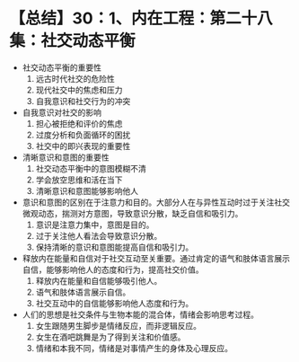 # 【总结】30：1、内在工程：第二十八集：社交动态平衡

-   社交动态平衡的重要性
    1.  远古时代社交的危险性
    2.  现代社交中的焦虑和压力
    3.  自我意识和社交行为的冲突
-   自我意识对社交的影响
    1.  担心被拒绝和评价的焦虑
    2.  过度分析和负面循环的困扰
    3.  社交中的即兴表现的重要性
-   清晰意识和意图的重要性
    1.  社交动态平衡中的意图模糊不清
    2.  学会放空思维和活在当下
    3.  清晰意识和意图能够影响他人
-   意识和意图的区别在于注意力和目的。大部分人在与异性互动时过于关注社交微观动态，揣测对方意图，导致意识分散，缺乏自信和吸引力。
    1.  意识是注意力集中，意图是目的。
    2.  过于关注他人看法会导致意识分散。
    3.  保持清晰的意识和意图能提高自信和吸引力。
-   释放内在能量和自信对于社交互动至关重要。通过肯定的语气和肢体语言展示自信，能够影响他人的态度和行为，提高社交价值。
    1.  释放内在能量和自信能够吸引他人。
    2.  语气和肢体语言展示自信。
    3.  社交互动中的自信能够影响他人态度和行为。
-   人们的思想是社交条件与生物本能的混合体，情绪会影响思考过程。
    1.  女生跟随男生脚步是情绪反应，而非逻辑反应。
    2.  女生在酒吧跳舞是为了得到关注和价值感。
    3.  情绪和本我不同，情绪是对事情产生的身体及心理反应。